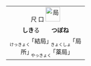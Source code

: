 <table align="left">
  <tr align="center"><td width="200px">
    <ruby>尺<br>口</ruby>
    <img src="https://f.2cn.cn/hanzi/svg/5C40.svg" height="40" alt="局">
  </td></tr>
  <tr align="center"><td><b>しき</b>る　　<b>つぼね</b></td></th>
  <tr align="center"><td>
    <ruby><sub><sub>けっきょく</sub></sub><br>｢結局｣</ruby>
    <ruby><sub><sub>きょくしょ</sub></sub><br>｢局所｣</ruby>
    <ruby><sub><sub>やっきょく</sub></sub><br>｢薬局｣</ruby>
  </td></tr>
</table>
